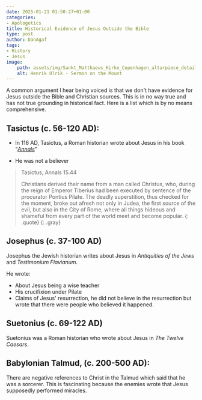 ```yaml
---
date: 2025-01-21 01:50:27+01:00
categories:
- Apologetics
title: Historical Evidence of Jesus Outside the Bible
type: post
author: DanAgaf
tags:
- History
- Jesus
image:
    path: assets/img/Sankt_Matthaeus_Kirke_Copenhagen_altarpiece_detail1.jpg
    alt: Henrik Olrik - Sermon on the Mount
---
```


A common argument I hear being voiced is that we don't have evidence for Jesus outside the Bible and Christian sources. This is in no way true and has not true grounding in historical fact. Here is a list which is by no means comprehensive.

## Tasictus (c. 56-120 AD):

- In 116 AD, Tasictus, a Roman historian wrote about Jesus in his book “*[Annals](https://penelope.uchicago.edu/Thayer/E/Roman/Texts/Tacitus/Annals/15B*.html#note28)*”

- He was not a believer

> Tasictus, Annals 15.44
>
> Christians derived their name from a man called Christus, who, during the reign of Emperor Tiberius had been executed by sentence of the procurator Pontius Pilate. The deadly superstition, thus checked for the moment, broke out afresh not only in Judea, the first source of the evil, but also in the City of Rome, where all things hideous and shameful from every part of the world meet and become popular.
{: .quote}
{: .gray}

## Josephus (c. 37-100 AD)


Josephus the Jewish historian writes about Jesus in *Antiquities of the Jews* and *Testimonium Flavianum*.

He wrote:

- About Jesus being a wise teacher
- His crucifixion under Pilate
- Claims of Jesus' resurrection, he did not believe in the resurrection but wrote that there were people who believed it happened.



## Suetonius (c. 69-122 AD)



Suetonius was a Roman historian who wrote about Jesus in *The Twelve Caesars*.



## Babylonian Talmud, (c. 200-500 AD):


There are negative references to Christ in the Talmud which said that he was a sorcerer. This is fascinating because the enemies wrote that Jesus supposedly performed miracles.

